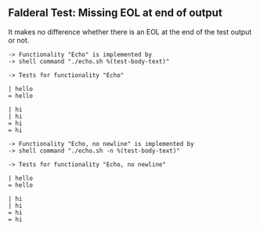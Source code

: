 Falderal Test: Missing EOL at end of output
----------------------------

It makes no difference whether there is an EOL at the end of
the test output or not.

    -> Functionality "Echo" is implemented by
    -> shell command "./echo.sh %(test-body-text)"

    -> Tests for functionality "Echo"

    | hello
    = hello

    | hi
    | hi
    = hi
    = hi

    -> Functionality "Echo, no newline" is implemented by
    -> shell command "./echo.sh -n %(test-body-text)"

    -> Tests for functionality "Echo, no newline"

    | hello
    = hello

    | hi
    | hi
    = hi
    = hi
